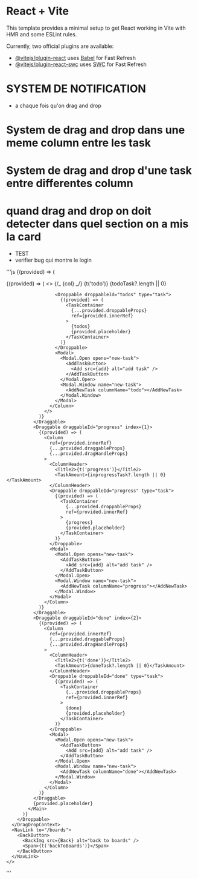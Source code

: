 # React + Vite

This template provides a minimal setup to get React working in Vite with HMR and some ESLint rules.

Currently, two official plugins are available:

- [@vitejs/plugin-react](https://github.com/vitejs/vite-plugin-react/blob/main/packages/plugin-react/README.md) uses [Babel](https://babeljs.io/) for Fast Refresh
- [@vitejs/plugin-react-swc](https://github.com/vitejs/vite-plugin-react-swc) uses [SWC](https://swc.rs/) for Fast Refresh

# SYSTEM DE NOTIFICATION

- a chaque fois qu'on drag and drop

# System de drag and drop dans une meme column entre les task

# System de drag and drop d'une task entre differentes column

# quand drag and drop on doit detecter dans quel section on a mis la card

- TEST
- verifier bug qui montre le login

'''js
<DragDropContext onDragEnd={onDragEnd}>
<Droppable droppableId="board" direction="horizontal" type="column">
{(provided) => (
<Main ref={provided.innerRef} {...provided.droppableProps}>
<Draggable draggableId="todo" index={0}>
{(provided) => (
<>
{/_ {col} _/}
<Column
ref={provided.innerRef}
{...provided.draggableProps}
{...provided.dragHandleProps} >
<ColumnHeader>
<Title2>{t('todo')}</Title2>
<TaskAmount>{todoTask?.length || 0}</TaskAmount>
</ColumnHeader>

                      <Droppable droppableId="todos" type="task">
                        {(provided) => (
                          <TaskContainer
                            {...provided.droppableProps}
                            ref={provided.innerRef}
                          >
                            {todos}
                            {provided.placeholder}
                          </TaskContainer>
                        )}
                      </Droppable>
                      <Modal>
                        <Modal.Open opens="new-task">
                          <AddTaskButton>
                            <Add src={add} alt="add task" />
                          </AddTaskButton>
                        </Modal.Open>
                        <Modal.Window name="new-task">
                          <AddNewTask columnName="todo"></AddNewTask>
                        </Modal.Window>
                      </Modal>
                    </Column>
                  </>
                )}
              </Draggable>
              <Draggable draggableId="progress" index={1}>
                {(provided) => (
                  <Column
                    ref={provided.innerRef}
                    {...provided.draggableProps}
                    {...provided.dragHandleProps}
                  >
                    <ColumnHeader>
                      <Title2>{t('progress')}</Title2>
                      <TaskAmount>{inprogressTask?.length || 0}</TaskAmount>
                    </ColumnHeader>
                    <Droppable droppableId="progress" type="task">
                      {(provided) => (
                        <TaskContainer
                          {...provided.droppableProps}
                          ref={provided.innerRef}
                        >
                          {progress}
                          {provided.placeholder}
                        </TaskContainer>
                      )}
                    </Droppable>
                    <Modal>
                      <Modal.Open opens="new-task">
                        <AddTaskButton>
                          <Add src={add} alt="add task" />
                        </AddTaskButton>
                      </Modal.Open>
                      <Modal.Window name="new-task">
                        <AddNewTask columnName="progress"></AddNewTask>
                      </Modal.Window>
                    </Modal>
                  </Column>
                )}
              </Draggable>
              <Draggable draggableId="done" index={2}>
                {(provided) => (
                  <Column
                    ref={provided.innerRef}
                    {...provided.draggableProps}
                    {...provided.dragHandleProps}
                  >
                    <ColumnHeader>
                      <Title2>{t('done')}</Title2>
                      <TaskAmount>{doneTask?.length || 0}</TaskAmount>
                    </ColumnHeader>
                    <Droppable droppableId="done" type="task">
                      {(provided) => (
                        <TaskContainer
                          {...provided.droppableProps}
                          ref={provided.innerRef}
                        >
                          {done}
                          {provided.placeholder}
                        </TaskContainer>
                      )}
                    </Droppable>
                    <Modal>
                      <Modal.Open opens="new-task">
                        <AddTaskButton>
                          <Add src={add} alt="add task" />
                        </AddTaskButton>
                      </Modal.Open>
                      <Modal.Window name="new-task">
                        <AddNewTask columnName="done"></AddNewTask>
                      </Modal.Window>
                    </Modal>
                  </Column>
                )}
              </Draggable>
              {provided.placeholder}
            </Main>
          )}
        </Droppable>
      </DragDropContext>
      <NavLink to="/boards">
        <BackButton>
          <BackImg src={Back} alt="back to boards" />
          <Span>{t('backToBoards')}</Span>
        </BackButton>
      </NavLink>
    </>

'''
